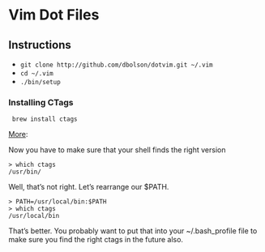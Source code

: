 # Vim Dot Files

## Instructions

* `git clone http://github.com/dbolson/dotvim.git ~/.vim`
* `cd ~/.vim`
* `./bin/setup`

### Installing CTags

` brew install ctags`

[More](http://www.scholarslab.org/research-and-development/code-spelunking-with-ctags-and-vim/):

Now you have to make sure that your shell finds the right version

```
> which ctags
/usr/bin/
```

Well, that’s not right. Let’s rearrange our $PATH.

```
> PATH=/usr/local/bin:$PATH
> which ctags
/usr/local/bin
```

That’s better. You probably want to put that into your ~/.bash_profile file to make sure you find
the right ctags in the future also.
